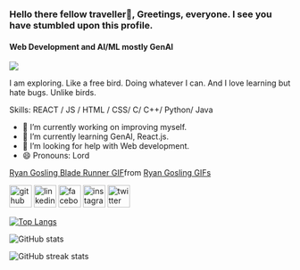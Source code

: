 

<!--
**bhagyajit6/bhagyajit6** is a ✨ _special_ ✨ repository because its `README.md` (this file) appears on your GitHub profile.
-->

### Hello there fellow traveller👋, Greetings, everyone. I see you have stumbled upon this profile.
#### Web Development and AI/ML mostly GenAI

![](https://github.com/Your_Repository_Name/ryan-gosling-blade-runner.gif)

I am exploring. Like a free bird. Doing whatever I can. And I love learning but hate bugs. Unlike birds.

Skills: REACT / JS / HTML / CSS/ C/ C++/ Python/ Java

- 🔭 I’m currently working on improving myself. 
- 🌱 I’m currently learning GenAI, React.js. 
- 🤔 I’m looking for help with Web development. 
- 😄 Pronouns: Lord 

<div class="tenor-gif-embed" data-postid="23683039" data-share-method="host" data-aspect-ratio="1.1985" data-width="100%"><a href="https://tenor.com/view/ryan-gosling-blade-runner-scrolling-gif-23683039">Ryan Gosling Blade Runner GIF</a>from <a href="https://tenor.com/search/ryan+gosling-gifs">Ryan Gosling GIFs</a></div> <script type="text/javascript" async src="https://tenor.com/embed.js"></script>

[<img src='https://cdn.jsdelivr.net/npm/simple-icons@3.0.1/icons/github.svg' alt='github' height='40'>](https://github.com/bhagyajit6)  [<img src='https://cdn.jsdelivr.net/npm/simple-icons@3.0.1/icons/linkedin.svg' alt='linkedin' height='40'>](https://www.linkedin.com/in/bhagyajit/)  [<img src='https://cdn.jsdelivr.net/npm/simple-icons@3.0.1/icons/facebook.svg' alt='facebook' height='40'>](https://www.facebook.com/bhagyajit.pingua)  [<img src='https://cdn.jsdelivr.net/npm/simple-icons@3.0.1/icons/instagram.svg' alt='instagram' height='40'>](https://www.instagram.com/bhagyajitpingua6/)  [<img src='https://cdn.jsdelivr.net/npm/simple-icons@3.0.1/icons/twitter.svg' alt='twitter' height='40'>](https://twitter.com/PinguaBhagyajit)  

[![Top Langs](https://github-readme-stats.vercel.app/api/top-langs/?username=bhagyajit6)](https://github.com/anuraghazra/github-readme-stats)

![GitHub stats](https://github-readme-stats.vercel.app/api?username=bhagyajit6&show_icons=true)  

![GitHub streak stats](https://streak-stats.demolab.com/?user=bhagyajit6)  


